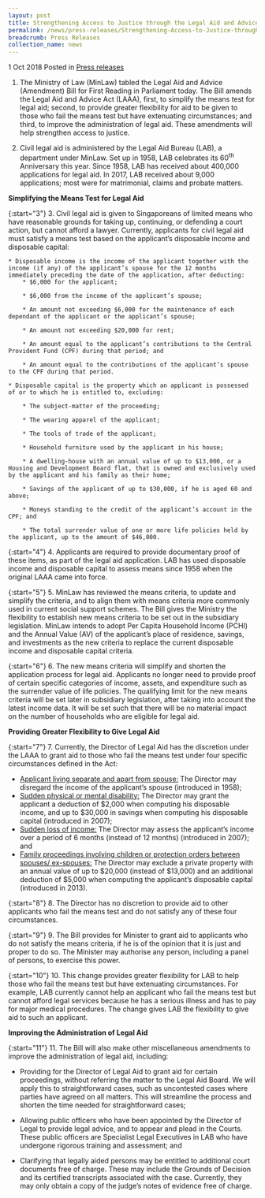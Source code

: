 ```yaml
---
layout: post
title: Strengthening Access to Justice through the Legal Aid and Advice (Amendment) Bill
permalink: /news/press-releases/Strengthening-Access-to-Justice-through-the-Legal-Aid-and-Advice-Amendment-Bill
breadcrumb: Press Releases
collection_name: news
---
```


1 Oct 2018 Posted in [Press releases](/news/press-releases)

1. The Ministry of Law (MinLaw) tabled the Legal Aid and Advice (Amendment) Bill for First Reading in Parliament today. The Bill amends the Legal Aid and Advice Act (LAAA), first, to simplify the means test for legal aid; second, to provide greater flexibility for aid to be given to those who fail the means test but have extenuating circumstances; and third, to improve the administration of legal aid. These amendments will help strengthen access to justice.

2. Civil legal aid is administered by the Legal Aid Bureau (LAB), a department under MinLaw. Set up in 1958, LAB celebrates its 60<sup>th</sup> Anniversary this year. Since 1958, LAB has received about 400,000 applications for legal aid. In 2017, LAB received about 9,000 applications; most were for matrimonial, claims and probate matters.

**Simplifying the Means Test for Legal Aid**

{:start="3"}
3. Civil legal aid is given to Singaporeans of limited means who have reasonable grounds for taking up, continuing, or defending a court action, but cannot afford a lawyer. Currently, applicants for civil legal aid must satisfy a means test based on the applicant’s disposable income and disposable capital:

    * Disposable income is the income of the applicant together with the income (if any) of the applicant’s spouse for the 12 months immediately preceding the date of the application, after deducting:
        * $6,000 for the applicant;

        * $6,000 from the income of the applicant’s spouse;

        * An amount not exceeding $6,000 for the maintenance of each dependant of the applicant or the applicant’s spouse;                   

        * An amount not exceeding $20,000 for rent;

        * An amount equal to the applicant’s contributions to the Central Provident Fund (CPF) during that period; and

        * An amount equal to the contributions of the applicant’s spouse to the CPF during that period.

    * Disposable capital is the property which an applicant is possessed of or to which he is entitled to, excluding:
        
        * The subject-matter of the proceeding;

        * The wearing apparel of the applicant;

        * The tools of trade of the applicant;

        * Household furniture used by the applicant in his house;

        * A dwelling-house with an annual value of up to $13,000, or a Housing and Development Board flat, that is owned and exclusively used by the applicant and his family as their home;

        * Savings of the applicant of up to $30,000, if he is aged 60 and above;

        * Moneys standing to the credit of the applicant’s account in the CPF; and

        * The total surrender value of one or more life policies held by the applicant, up to the amount of $46,000.

 
{:start="4"}
4. Applicants are required to provide documentary proof of these items, as part of the legal aid application. LAB has used disposable income and disposable capital to assess means since 1958 when the original LAAA came into force.

 
{:start="5"}
5. MinLaw has reviewed the means criteria, to update and simplify the criteria, and to align them with means criteria more commonly used in current social support schemes. The Bill gives the Ministry the flexibility to establish new means criteria to be set out in the subsidiary legislation. MinLaw intends to adopt Per Capita Household Income (PCHI) and the Annual Value (AV) of the applicant’s place of residence, savings, and investments as the new criteria to replace the current disposable income and disposable capital criteria.

 
{:start="6"}
6. The new means criteria will simplify and shorten the application process for legal aid. Applicants no longer need to provide proof of certain specific categories of income, assets, and expenditure such as the surrender value of life policies. The qualifying limit for the new means criteria will be set later in subsidiary legislation, after taking into account the latest income data. It will be set such that there will be no material impact on the number of households who are eligible for legal aid.

 
**Providing Greater Flexibility to Give Legal Aid**

 
{:start="7"}
7. Currently, the Director of Legal Aid has the discretion under the LAAA to grant aid to those who fail the means test under four specific circumstances defined in the Act:

* <u>Applicant living separate and apart from spouse:</u> The Director may disregard the income of the applicant’s spouse (introduced in 1958);
* <u>Sudden physical or mental disability:</u> The Director may grant the applicant a deduction of $2,000 when computing his disposable income, and up to $30,000 in savings when computing his disposable capital (introduced in 2007);
* <u>Sudden loss of income:</u> The Director may assess the applicant’s income over a period of 6 months (instead of 12 months) (introduced in 2007); and
* <u>Family proceedings involving children or protection orders between spouses/ ex-spouses:</u> The Director may exclude a private property with an annual value of up to $20,000 (instead of $13,000) and an additional deduction of $5,000 when computing the applicant’s disposable capital (introduced in 2013).

{:start="8"}
8. The Director has no discretion to provide aid to other applicants who fail the means test and do not satisfy any of these four circumstances.

 
{:start="9"}
9. The Bill provides for Minister to grant aid to applicants who do not satisfy the means criteria, if he is of the opinion that it is just and proper to do so. The Minister may authorise any person, including a panel of persons, to exercise this power.

 
{:start="10"}
10. This change provides greater flexibility for LAB to help those who fail the means test but have extenuating circumstances. For example, LAB currently cannot help an applicant who fail the means test but cannot afford legal services because he has a serious illness and has to pay for major medical procedures. The change gives LAB the flexibility to give aid to such an applicant. 

 

**Improving the Administration of Legal Aid**
 
{:start="11"}
11. The Bill will also make other miscellaneous amendments to improve the administration of legal aid, including:

* Providing for the Director of Legal Aid to grant aid for certain proceedings, without referring the matter to the Legal Aid Board. We will apply this to straightforward cases, such as uncontested cases where parties have agreed on all matters. This will streamline the process and shorten the time needed for straightforward cases;

* Allowing public officers who have been appointed by the Director of Legal to provide legal advice, and to appear and plead in the Courts. These public officers are Specialist Legal Executives in LAB who have undergone rigorous training and assessment; and

* Clarifying that legally aided persons may be entitled to additional court documents free of charge. These may include the Grounds of Decision and its certified transcripts associated with the case. Currently, they may only obtain a copy of the judge’s notes of evidence free of charge.

